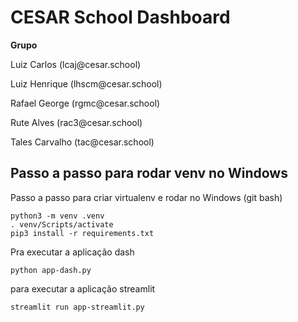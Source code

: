 # CESAR School Dashboard

<b>Grupo</b>
<p>Luiz Carlos (lcaj@cesar.school)</p>
<p>Luiz Henrique (lhscm@cesar.school)</p>
<p>Rafael George (rgmc@cesar.school)</p>
<p>Rute Alves (rac3@cesar.school)</p>
<p>Tales Carvalho (tac@cesar.school)</p>


## Passo a passo para rodar venv no Windows

Passo a passo para criar virtualenv e rodar no Windows (git bash)
``` 
python3 -m venv .venv
. venv/Scripts/activate
pip3 install -r requirements.txt
```

Pra executar a aplicação dash
```
python app-dash.py
```

para executar a aplicação streamlit
```
streamlit run app-streamlit.py
```

